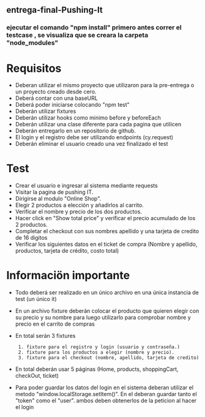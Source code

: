 ## entrega-final-Pushing-It

### ejecutar el comando "npm install" primero antes correr el testcase , se visualiza que se creara la carpeta "node_modules"

# Requisitos

- Deberan utilizar el mismo proyecto que utilizaron para la pre-entrega o un proyecto creado desde cero.
- Deberá contar con una baseURL 
- Deberá poder iniciarse colocando "npm test" 
- Deberán utilizar fixtures
- Deberán utilizar hooks como minimo before y beforeEach 
- Deberán utilizar una clase diferente para cada pagina que utilicen 
- Deberán entregarlo en un repositorio de github. 
- El login y el registro debe ser utilizando endpoints (cy.request) 
- Deberán eliminar el usuario creado una vez finalizado el test

# Test

- Crear el usuario e ingresar al sistema mediante requests 
- Visitar la pagina de pushing IT. 
- Dirigirse al modulo "Online Shop". 
- Elegir 2 productos a elección y añadirlos al carrito. 
- Verificar el nombre y precio de los dos productos. 
- Hacer click en "Show total price" y verificar el precio acumulado de los 2 productos. 
- Completar el checkout con sus nombres apellido y una tarjeta de credito de 16 digitos
- Verificar los siguientes datos en el ticket de compra (Nombre y apellido, productos, tarjeta de crédito, costo total)

# Informaciön importante

- Todo deberá ser realizado en un único archivo en una única instancia de test (un único it) 
- En un archivo fixture deberán colocar el producto que quieren elegir con su precio y su nombre para luego utilizarlo para comprobar nombre y precio en el carrito de compras 
- En total serán 3 fixtures
   
       1. fixture para el registro y login (usuario y contraseña.)
       2. fixture para los productos a elegir (nombre y precio). 
       3. fixture para el checkout (nombre, apellido, tarjeta de credito) 
 - En total deberán usar 5 páginas (Home, products, shoppingCart, checkOut, ticket)
 - Para poder guardar los datos del login en el sistema deberan utilizar el metodo "window.localStorage.setItem()". En el deberan guardar tanto el "token" como el "user". ambos deben obtenerlos de la peticion al hacer el login
